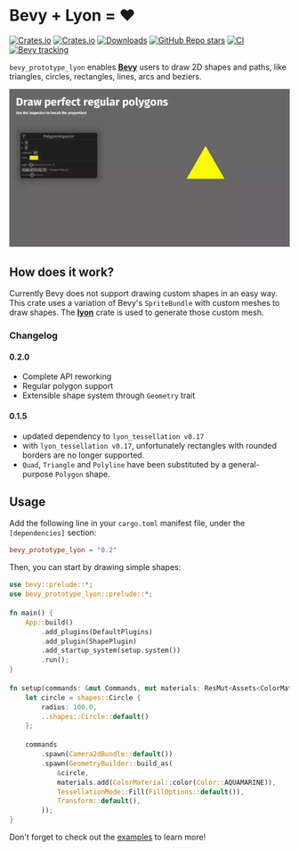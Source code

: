 # Bevy + Lyon = ❤

[![Crates.io](https://img.shields.io/crates/v/bevy_prototype_lyon)](https://crates.io/crates/bevy_prototype_lyon)
[![Crates.io](https://img.shields.io/crates/l/bevy_prototype_lyon)](LICENSE)
[![Downloads](https://img.shields.io/crates/d/bevy_prototype_lyon)](https://crates.io/crates/bevy_prototype_lyon)
[![GitHub Repo stars](https://img.shields.io/github/stars/Nilirad/bevy_prototype_lyon)](https://github.com/Nilirad/bevy_prototype_lyon)
[![CI](https://github.com/Nilirad/bevy_prototype_lyon/actions/workflows/ci.yml/badge.svg)](https://github.com/Nilirad/bevy_prototype_lyon/actions/workflows/ci.yml)
[![Bevy tracking](https://img.shields.io/badge/Bevy%20tracking-main-lightblue)](https://github.com/bevyengine/bevy/blob/main/docs/plugins_guidelines.md#main-branch-tracking)

`bevy_prototype_lyon` enables [**Bevy**](https://bevyengine.org) users to draw 2D shapes and paths, like triangles, circles, rectangles, lines, arcs and beziers.

![Regular polygon demo](docs/polygon_demo.webp)

## How does it work?

Currently Bevy does not support drawing custom shapes in an easy way. This crate uses a variation of Bevy's `SpriteBundle` with custom meshes to draw shapes. The [**lyon**](https://docs.rs/lyon_tessellation) crate is used to generate those custom mesh.

### Changelog

#### 0.2.0
- Complete API reworking
- Regular polygon support
- Extensible shape system through `Geometry` trait

#### 0.1.5
- updated dependency to `lyon_tessellation v0.17`
- with `lyon_tessellation v0.17`, unfortunately rectangles with rounded borders are no longer supported.
- `Quad`, `Triangle` and `Polyline` have been substituted by a general-purpose `Polygon` shape.

## Usage

Add the following line in your `cargo.toml` manifest file, under the `[dependencies]` section:

```TOML
bevy_prototype_lyon = "0.2"
```

Then, you can start by drawing simple shapes:

```rust
use bevy::prelude::*;
use bevy_prototype_lyon::prelude::*;

fn main() {
    App::build()
        .add_plugins(DefaultPlugins)
        .add_plugin(ShapePlugin)
        .add_startup_system(setup.system())
        .run();
}

fn setup(commands: &mut Commands, mut materials: ResMut<Assets<ColorMaterial>>) {
    let circle = shapes::Circle {
        radius: 100.0,
        ..shapes::Circle::default()
    };

    commands
        .spawn(Camera2dBundle::default())
        .spawn(GeometryBuilder::build_as(
            &circle,
            materials.add(ColorMaterial::color(Color::AQUAMARINE)),
            TessellationMode::Fill(FillOptions::default()),
            Transform::default(),
        ));
}
```

Don't forget to check out the [examples](examples/) to learn more!
